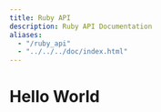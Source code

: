 ```yaml
---
title: Ruby API
description: Ruby API Documentation
aliases:
  - "/ruby_api"
  - "../../../doc/index.html"
---
```


# Hello World

<!-- /Users/dthomas/dev/event_source/doc/index.html
/Users/dthomas/dev/event_source/hugo/content/ruby_api.md -->
